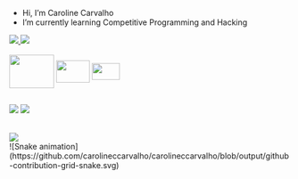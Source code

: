 - Hi, I’m Caroline Carvalho
- I’m currently learning Competitive Programming and Hacking
  

<div> 
  <a href="https://github.com/carolineccarvalho">
  <img height="155em" src="https://github-readme-stats.vercel.app/api?username=carolineccarvalho&show_icons=true&theme=transparent&include_all_commits=true&count_privete=true"/>
  <img height="155em" src="https://github-readme-stats.vercel.app/api/top-langs/?username=carolineccarvalho&layout=compact&langs_count=16&theme=transparent"/>
</div> 
    
<div>
  <style="display: inline_block"><br>
  <link rel="stylesheet" type='text/css' href="https://cdn.jsdelivr.net/gh/devicons/devicon@latest/devicon.min.css"/>
    <a href="https://archlinux.org/" target="_blank"><img align="center" height="60" width="80" src="https://cdn.jsdelivr.net/gh/devicons/devicon@latest/icons/archlinux/archlinux-original-wordmark.svg" target="_blank"></a>
    <a href="https://www.python.org/" target="_blank"><img align="center" height="40" width="60" src="https://cdn.jsdelivr.net/gh/devicons/devicon@latest/icons/python/python-original.svg" target="_blank"></a>
    <a href="https://cplusplus.com/" target="_blank"><img align="center" height="30" width="50" src="https://cdn.jsdelivr.net/gh/devicons/devicon@latest/icons/cplusplus/cplusplus-line.svg" target="_blank"></a>   
</div> 
    
##
<div>
  <a href="https://www.linkedin.com/in/caroline-carvalho-bb1394237/" target="_blank"><img src="https://img.shields.io/badge/LinkedIn-0077B5?style=for-the-badge&logo=linkedin&logoColor=white" target="_blank"></a>
  <a href="https://codeforces.com/profile/violetcoop" target="_blank"><img src="https://img.shields.io/badge/Codeforces-445f9d?style=for-the-badge&logo=Codeforces&logoColor=white" target="_blank"></a>
</div>

##
<div>
 <img align="center" src="https://media.discordapp.net/attachments/1104183631192268872/1204417355501936730/undefined_-_Imgur.gif" />
</div>

<picture>
  ![Snake animation](https://github.com/carolineccarvalho/carolineccarvalho/blob/output/github-contribution-grid-snake.svg)
  <source media="(prefers-color-scheme: light)" srcset="github-snake.svg" />
</picture>
